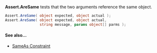 **Assert.AreSame** tests that the two arguments reference the same object.

```C#
Assert.AreSame( object expected, object actual );
Assert.AreSame( object expected, object actual,
                string message, params object[] parms );
```

#### See also...
 * [SameAs Constraint](SameAsConstraint)